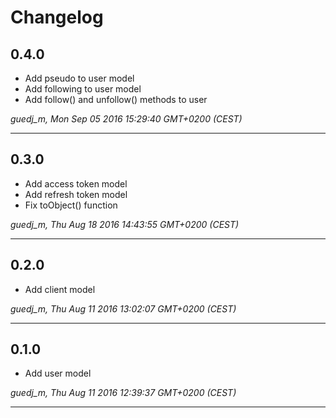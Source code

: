 # Changelog

## 0.4.0

* Add pseudo to user model
* Add following to user model
* Add follow() and unfollow() methods to user 

*guedj_m, Mon Sep 05 2016 15:29:40 GMT+0200 (CEST)*

---
## 0.3.0

* Add access token model
* Add refresh token model
* Fix toObject() function

*guedj_m, Thu Aug 18 2016 14:43:55 GMT+0200 (CEST)*

---
## 0.2.0

* Add client model

*guedj_m, Thu Aug 11 2016 13:02:07 GMT+0200 (CEST)*

---
## 0.1.0

* Add user model

*guedj_m, Thu Aug 11 2016 12:39:37 GMT+0200 (CEST)*

---